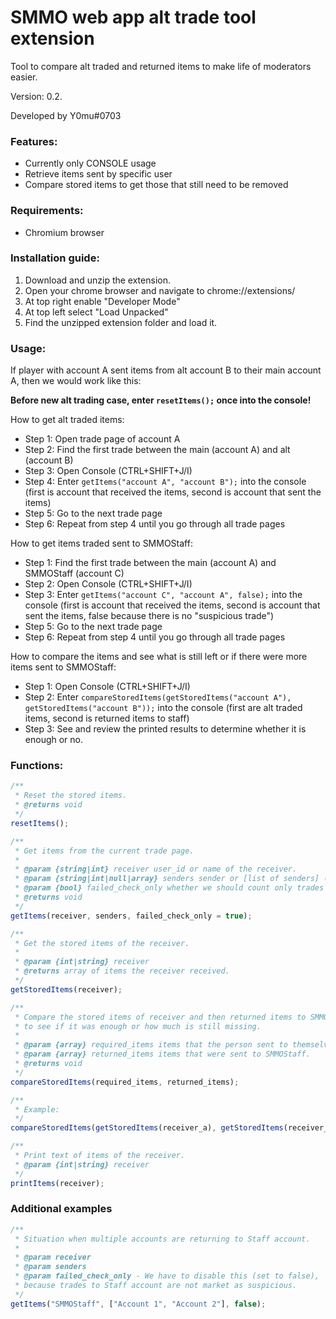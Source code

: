 # SMMO web app alt trade tool extension
Tool to compare alt traded and returned items to make life of moderators easier.

Version: 0.2.

Developed by Y0mu#0703

### Features:
- Currently only CONSOLE usage
- Retrieve items sent by specific user
- Compare stored items to get those that still need to be removed

### Requirements:
- Chromium browser

### Installation guide:
1. Download and unzip the extension.
2. Open your chrome browser and navigate to chrome://extensions/
3. At top right enable "Developer Mode"
4. At top left select "Load Unpacked"
5. Find the unzipped extension folder and load it.

### Usage:
If player with account A sent items from alt account B to their main account A, then we would work like this:

**Before new alt trading case, enter `resetItems();` once into the console!**

How to get alt traded items:
- Step 1: Open trade page of account A
- Step 2: Find the first trade between the main (account A) and alt (account B)
- Step 3: Open Console (CTRL+SHIFT+J/I)
- Step 4: Enter `getItems("account A", "account B");` into the console (first is account that received the items, second is account that sent the items)
- Step 5: Go to the next trade page
- Step 6: Repeat from step 4 until you go through all trade pages

How to get items traded sent to SMMOStaff:
- Step 1: Find the first trade between the main (account A) and SMMOStaff (account C)
- Step 2: Open Console (CTRL+SHIFT+J/I)
- Step 3: Enter `getItems("account C", "account A", false);` into the console (first is account that received the items, second is account that sent the items, false because there is no "suspicious trade")
- Step 5: Go to the next trade page
- Step 6: Repeat from step 4 until you go through all trade pages

How to compare the items and see what is still left or if there were more items sent to SMMOStaff:
- Step 1: Open Console (CTRL+SHIFT+J/I)
- Step 2: Enter `compareStoredItems(getStoredItems("account A"), getStoredItems("account B"));` into the console  (first are alt traded items, second is returned items to staff)
- Step 3: See and review the printed results to determine whether it is enough or no.

### Functions:
```js
/**
 * Reset the stored items.
 * @returns void
 */
resetItems();
```

```js
/**
 * Get items from the current trade page.
 *
 * @param {string|int} receiver user_id or name of the receiver.
 * @param {string|int|null|array} senders sender or [list of senders] (name, id).
 * @param {bool} failed_check_only whether we should count only trades that are suspicious.
 * @returns void
 */
getItems(receiver, senders, failed_check_only = true);
```

```js
/**
 * Get the stored items of the receiver.
 *
 * @param {int|string} receiver
 * @returns array of items the receiver received.
 */
getStoredItems(receiver);
```

```js
/**
 * Compare the stored items of receiver and then returned items to SMMO staff
 * to see if it was enough or how much is still missing.
 *
 * @param {array} required_items items that the person sent to themselves.
 * @param {array} returned_items items that were sent to SMMOStaff.
 * @returns void
 */
compareStoredItems(required_items, returned_items);

/**
 * Example:
 */
compareStoredItems(getStoredItems(receiver_a), getStoredItems(receiver_b));
```

```js
/**
 * Print text of items of the receiver.
 * @param {int|string} receiver 
 */
printItems(receiver);
```

### Additional examples

```js
/**
 * Situation when multiple accounts are returning to Staff account.
 * 
 * @param receiver
 * @param senders
 * @param failed_check_only - We have to disable this (set to false), 
 * because trades to Staff account are not market as suspicious.
 */
getItems("SMMOStaff", ["Account 1", "Account 2"], false);
```